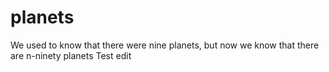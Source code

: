 # planets
We used to know that there were nine planets, but now we know that there are n-ninety planets
Test edit
